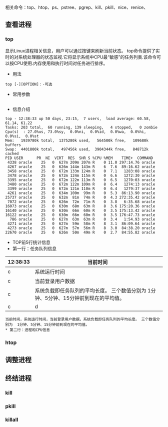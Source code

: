 相关命令：top、htop、ps、pstree、pgrep、kill、pkill、nice、renice、

## 查看进程

### top
显示Linux进程相关信息，用户可以通过按键来刷新当前状态。
top命令提供了实时的对系统处理器的状态监视.它将显示系统中CPU最“敏感”的任务列表.该命令可以按CPU使用.内存使用和执行时间对任务进行排序。
* 用法

````
top [-][OPTION]：-可选
````
* 常用参数

````

````

* 信息介绍


````
top - 12:38:33 up 50 days, 23:15,  7 users,  load average: 60.58, 61.14, 61.22
Tasks: 203 total,  60 running, 139 sleeping,   4 stopped,   0 zombie
Cpu(s)  : 27.0%us, 73.0%sy,  0.0%ni,  0.0%id,  0.0%wa,  0.0%hi,  0.0%si,  0.0%st
Mem:   1939780k total,  1375280k used,   564500k free,   109680k buffers
Swap:  4401800k total,   497456k used,  3904344k free,   848712k cached
PID USER      PR  NI  VIRT  RES  SHR S %CPU %MEM    TIME+  COMMAND                                
 4338 oracle    25   0  627m 209m 207m R    0 11.0 297:14.76 oracle                                
 4267 oracle    25   0  626m 144m 143m R    6  7.6  89:16.62 oracle                                
 3458 oracle    25   0  672m 133m 124m R    0  7.1   1283:08 oracle                                
 3478 oracle    25   0  672m 124m 115m R    0  6.6   1272:30 oracle                                
 3395 oracle    25   0  672m 122m 113m R    0  6.5   1270:03 oracle                                 
 3480 oracle    25   0  672m 122m 109m R    8  6.4   1274:13 oracle                                
 3399 oracle    25   0  672m 121m 110m R    0  6.4   1279:37 oracle                                
 4261 oracle    25   0  634m 100m  99m R    0  5.3  86:13.90 oracle                                
25737 oracle    25   0  632m  81m  74m R    0  4.3 272:35.42 oracle                                
 7072 oracle    25   0  626m  72m  71m R    0  3.8   6:35.68 oracle                                
16073 oracle    25   0  630m  68m  63m R    8  3.6 175:20.36 oracle                                
16140 oracle    25   0  630m  66m  60m R    0  3.5 175:13.42 oracle                                
16122 oracle    25   0  630m  66m  60m R    0  3.5 176:47.73 oracle                                
  786 oracle    25   0  627m  63m  63m R    0  3.4   1:54.93 oracle                                
 4271 oracle    25   0  627m  59m  58m R    8  3.1  86:09.64 oracle                                
 4273 oracle    25   0  627m  57m  56m R    8  3.0  84:38.20 oracle                                
22670 oracle    25   0  626m  50m  49m R    0  2.7  84:55.82 oracle 
````
* TOP前5行统计信息
 *  第一行：任务队列信息


|12:38:33|当前时间|
|---|---|
|c|系统运行时间|
|c|当前登录用户数据|
|c|系统负载即任务队列的平均长度。 三个数值分别为  1分钟、5分钟、15分钟前到现在的平均值。|
|c|d|

  
	当前时间，系统运行时间，当前登录用户数据，系统负载即任务队列的平均长度。 三个数值分别为  1分钟、5分钟、15分钟前到现在的平均值。
	* 第二行：进程和CPU信息  
	




### htop

## 调整进程


## 终结进程

### kill

### pkill

### killall